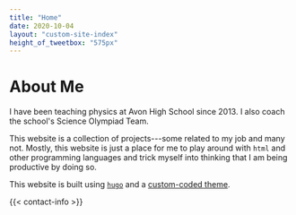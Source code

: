 ```yaml
---
title: "Home"
date: 2020-10-04
layout: "custom-site-index"
height_of_tweetbox: "575px"
---
```


# About Me

I have been teaching physics at Avon High School since 2013. I also coach the school's Science Olympiad Team.

This website is a collection of projects---some related to my job and many not.  Mostly, this website is just a 
place for me to play around with `html` and other programming languages and trick myself into thinking that I 
am being productive by doing so.

This website is built using [`hugo`](https://www.gohugo.io/) and a [custom-coded theme](/projects/hugo/).

{{< contact-info >}}